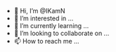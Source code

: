 - 👋 Hi, I’m @IKamN
- 👀 I’m interested in ...
- 🌱 I’m currently learning ...
- 💞️ I’m looking to collaborate on ...
- 📫 How to reach me ...

<!---
IKamN/IKamN is a ✨ special ✨ repository because its `README.md` (this file) appears on your GitHub profile.
You can click the Preview link to take a look at your changes.
--->
